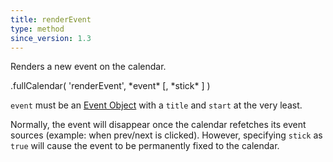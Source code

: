 ```yaml
---
title: renderEvent
type: method
since_version: 1.3
---
```


Renders a new event on the calendar.

<div class='spec' markdown='1'>
.fullCalendar( 'renderEvent', *event* [, *stick* ] )
</div>

`event` must be an [Event Object](event-object) with a `title` and `start` at the very least.

Normally, the event will disappear once the calendar refetches its event sources (example: when prev/next is clicked). However, specifying `stick` as `true` will cause the event to be permanently fixed to the calendar.
